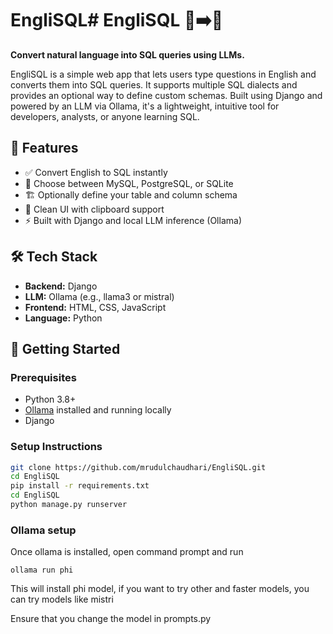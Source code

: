 # EngliSQL# EngliSQL 🧠➡️💾  
**Convert natural language into SQL queries using LLMs.**

EngliSQL is a simple web app that lets users type questions in English and converts them into SQL queries. It supports multiple SQL dialects and provides an optional way to define custom schemas. Built using Django and powered by an LLM via Ollama, it's a lightweight, intuitive tool for developers, analysts, or anyone learning SQL.

## 🌟 Features

- ✅ Convert English to SQL instantly  
- 🧩 Choose between MySQL, PostgreSQL, or SQLite  
- 🏗️ Optionally define your table and column schema  
- 💬 Clean UI with clipboard support  
- ⚡ Built with Django and local LLM inference (Ollama)

## 🛠 Tech Stack

- **Backend:** Django  
- **LLM:** Ollama (e.g., llama3 or mistral)  
- **Frontend:** HTML, CSS, JavaScript  
- **Language:** Python  

## 🚀 Getting Started

### Prerequisites
- Python 3.8+
- [Ollama](https://ollama.com/) installed and running locally
- Django

### Setup Instructions

```bash
git clone https://github.com/mrudulchaudhari/EngliSQL.git
cd EngliSQL
pip install -r requirements.txt
cd EngliSQL
python manage.py runserver
```
### Ollama setup
Once ollama is installed, open command prompt and run
```
ollama run phi
```
This will install phi model, if you want to try other and faster models, you can try models like mistri

Ensure that you change the model in prompts.py

